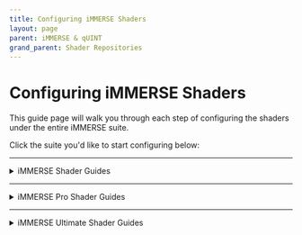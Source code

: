 ```yaml
---
title: Configuring iMMERSE Shaders
layout: page
parent: iMMERSE & qUINT
grand_parent: Shader Repositories
---
```


# Configuring iMMERSE Shaders

This guide page will walk you through each step of configuring the shaders under the entire iMMERSE suite.

Click the suite you'd like to start configuring below:

---

<details markdown="block">
<summary>iMMERSE Shader Guides</summary>

Coming Soon >:)

</details>

---

<details markdown="block">
<summary>iMMERSE Pro Shader Guides</summary>

This portion will serve as a guide for setting up and configuring specific shaders within the iMMERSE Pro shader suite!

<details markdown="block">
<summary>iMMERSE Pro Clarity</summary>

Clarity is a shader that allows you to enhance texture and imaged details by adjusting the image's local contrast.

This allows you to add a soft glow or sharp, gritty textures to your game without the standard issues of haloing or noise.

Below is our guide on how to utilize Clarity to your advantage, and what you should look out for in order to get the best image possible!

<details markdown="block">
<summary>Adding Details | No Depth Separation</summary>

Since Clarity is a local contrasting sharpener, you can easily get more precieved quality or "Clartiy" out of your game's textures, this guide will go over how to do so without destroying your image all together without using depth separation!

---

### Step 1: Enable the Shader

Simply check the shader `iMMERSE Pro Clarity [MartysMods_CLARITY.fx]` in the `Home` tab of ReShade.

![Check Clarity Shader](./images/immerse/immerse_clarity_enable.png)

This will activate Clarity and give you the arguments at the bottom to change.

![Show User Clarity Options with Defaults](./images/immerse/show_user_clarity_arguments.png)

---

### Step 2: Configure `Texture Intensity` for Increased Perception and Clarity

To configure `Texture Intensity` for increased perception and clarity in the scene, move the slider to the right.

This does not take much.<br>
You will notice that textures end up popping out more, and the contrast of the overall scene will increase.

However, do not go extremely overboard with this effect, as it can damage the game author's original envision for the game!

Example of the base game:

![Clarity Texture Intensity Base Game Image](./images/immerse/clarity_base_game_image.png)

Example of a properly configured `Texture Intensity`:

![Clarity Texture Intensity Properly Configured](./images/immerse/clarity_properly_configured.png)

Example of a poorly configured `Texture Intensity`:

![Clarity Texture Intensity Poorly Configured](./images/immerse/clarity_poorly_configured.png)

Once you have configured this argument to your liking, you might notice that the scene is slightly darker than it should be - this is where `Local Contrast Intensity` will come into play!

---

### Step 3: Configure `Local Contrast Intensity` to Remove Some Contrast

In order to remove some contrast from the image, while still keeping the benifits that iMMERSE Pro Clarity has to offer, you can configure the `Local Contrast Intensity` argument!

This argument is touchy, so it only needs a little bit.

You are going to want to match the original game world's contrast with this, so that when you flick iMMERSE Pro Clarty on and off, you would see no difference in the white and black points!

Moving this slider to the right, will increase the local contrast intensity giving the image a brighter feeling, while moving it to the left and give you a darker feel.

Example of the base game:

![Clarity Local Contrast Base Game Image](./images/immerse/clarity_base_game_image.png)

Example of a properly configured `Local Contrast Intensity`:

![Clarity Local Contrast Properly Configured](./images/immerse/clarity_properly_configured.png)

Example of a poorly configured `Local Contrast Intensity`:

![Clarity Local Contrast Poorly Configured](./images/immerse/clarity_local_contrast_poorly_configured.png)

If you get results that are close to the original game, with the added benifits of increased texture resolve/quality - you have set up Clarity without any depth separation properly!

</details>

</details>

</details>

---

<details markdown="block">
<summary>iMMERSE Ultimate Shader Guides</summary>

Coming Soon >:)

</details>